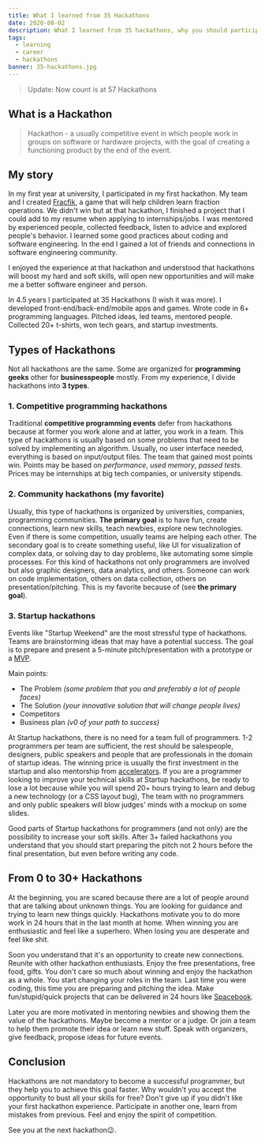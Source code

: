 ```yaml
---
title: What I learned from 35 Hackathons
date: 2020-08-02
description: What I learned from 35 hackathons, why you should participate at hackathons, how to gain experience without a full-time job.
tags:
  - learning
  - career
  - hackathons
banner: 35-hackathons.jpg
---
```


> Update: Now count is at 57 Hackathons

## What is a Hackathon

> Hackathon - a usually competitive event in which people work in groups on software or hardware projects, with the goal of creating a functioning product by the end of the event.

## My story

In my first year at university, I participated in my first hackathon.
My team and I created [Fracfik](https://strdr4605.github.io/fracfik), a game that will help children learn fraction operations.
We didn't win but at that hackathon, I finished a project that I could add to my resume when applying to internships/jobs.
I was mentored by experienced people, collected feedback, listen to advice and explored people's behavior.
I learned some good practices about coding and software engineering.
In the end I gained a lot of friends and connections in software engineering community.

I enjoyed the experience at that hackathon and understood that hackathons will boost my hard and soft skills,
will open new opportunities and will make me a better software engineer and person.

In 4.5 years I participated at 35 Hackathons (I wish it was more).
I developed front-end/back-end/mobile apps and games.
Wrote code in 6+ programming languages.
Pitched ideas, led teams, mentored people.
Collected 20+ t-shirts, won tech gears, and startup investments.

## Types of Hackathons

Not all hackathons are the same. Some are organized for **programming geeks** other for **businesspeople** mostly.
From my experience, I divide hackathons into **3 types**.

### 1. Competitive programming hackathons

Traditional **competitive programming events** defer from hackathons because at former you work alone and at latter, you work in a team.
This type of hackathons is usually based on some problems that need to be solved by implementing an algorithm.
Usually, no user interface needed, everything is based on input/output files. The team that gained most points win.
Points may be based on _performance_, _used memory_, _passed tests_. Prices may be internships at big tech companies, or university stipends.

### 2. Community hackathons (my favorite)

Usually, this type of hackathons is organized by universities, companies, programming communities.
**The primary goal** is to have fun, create connections, learn new skills, teach newbies, explore new technologies.
Even if there is some competition, usually teams are helping each other.
The secondary goal is to create something useful, like UI for visualization of complex data, or solving day to day problems,
like automating some simple processes. For this kind of hackathons not only programmers are involved but also graphic designers,
data analytics, and others. Someone can work on code implementation, others on data collection, others on presentation/pitching.
This is my favorite because of (see **the primary goal**).

### 3. Startup hackathons

Events like "Startup Weekend" are the most stressful type of hackathons.
Teams are brainstorming ideas that may have a potential success.
The goal is to prepare and present a 5-minute pitch/presentation with a prototype or a [MVP](https://en.wikipedia.org/wiki/Minimum_viable_product).

Main points:

- The Problem _(some problem that you and preferably a lot of people faces)_
- The Solution _(your innovative solution that will change people lives)_
- Competitors
- Business plan _(v0 of your path to success)_

At Startup hackathons, there is no need for a team full of programmers.
1-2 programmers per team are sufficient, the rest should be salespeople, designers, public speakers
and people that are professionals in the domain of startup ideas.
The winning price is usually the first investment in the startup and also mentorship from [accelerators](https://en.wikipedia.org/wiki/Startup_accelerator).
If you are a programmer looking to improve your technical skills at Startup hackathons,
be ready to lose a lot because while you will spend 20+ hours trying to learn and debug a new technology (or a CSS layout bug),
The team with no programmers and only public speakers will blow judges' minds with a mockup on some slides.

Good parts of Startup hackathons for programmers (and not only) are the possibility to increase your soft skills.
After 3+ failed hackathons you understand that you should start preparing the pitch not 2 hours before the final presentation,
but even before writing any code.

## From 0 to 30+ Hackathons

At the beginning, you are scared because there are a lot of people around that are talking about unknown things.
You are looking for guidance and trying to learn new things quickly.
Hackathons motivate you to do more work in 24 hours that in the last month at home.
When winning you are enthusiastic and feel like a superhero. When losing you are desperate and feel like shit.

Soon you understand that it's an opportunity to create new connections. Reunite with other hackathon enthusiasts.
Enjoy the free presentations, free food, gifts. You don't care so much about winning and enjoy the hackathon as a whole.
You start changing your roles in the team. Last time you were coding, this time you are preparing and pitching the idea.
Make fun/stupid/quick projects that can be delivered in 24 hours like [Spacebook](https://tum-faf.github.io/spacebook/).

Later you are more motivated in mentoring newbies and showing them the value of the hackathons. Maybe become a mentor or a judge.
Or join a team to help them promote their idea or learn new stuff.
Speak with organizers, give feedback, propose ideas for future events.

## Conclusion

Hackathons are not mandatory to become a successful programmer, but they help you to achieve this goal faster.
Why wouldn't you accept the opportunity to bust all your skills for free? Don't give up if you didn't like your first hackathon experience.
Participate in another one, learn from mistakes from previous. Feel and enjoy the spirit of competition.

See you at the next hackathon😉.
